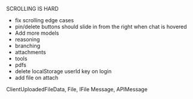 SCROLLING IS HARD

- fix scrolling edge cases
- pin/delete buttons should slide in from the right when chat is hovered
- Add more models
- reasoning
- branching
- attachments
- tools
- pdfs
- delete localStorage userId key on login
- add file on attach

ClientUploadedFileData, File, IFile
Message, APIMessage
